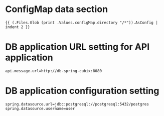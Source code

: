 # ConfigMap data section

```
{{ (.Files.Glob (print .Values.configMap.directory "/*")).AsConfig | indent 2 }}
```

# DB application URL setting for API application

```
api.message.url=http://db-spring-cubix:8080
```

# DB application configuration setting

```
spring.datasource.url=jdbc:postgresql://postgresql:5432/postgres
spring.datasource.username=user
```
